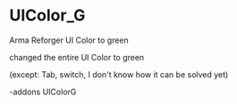 # UIColor_G
Arma Reforger UI Color to green

changed the entire UI Color to green

 (except: Tab, switch, 
 I don't know how it can be solved yet) 
 
 -addons UIColorG
